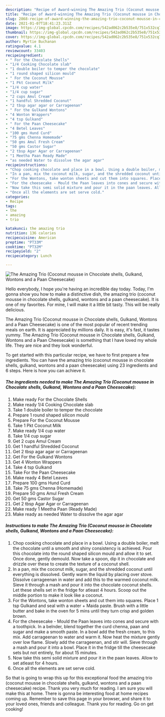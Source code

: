 ```yaml
---
description: "Recipe of Award-winning The Amazing Trio (Coconut mousse in Chocolate shells, Gulkand, Wontons and a Paan Cheesecake)"
title: "Recipe of Award-winning The Amazing Trio (Coconut mousse in Chocolate shells, Gulkand, Wontons and a Paan Cheesecake)"
slug: 2868-recipe-of-award-winning-the-amazing-trio-coconut-mousse-in-chocolate-shells-gulkand-wontons-and-a-paan-cheesecake
date: 2021-01-07T18:41:23.311Z
image: https://img-global.cpcdn.com/recipes/542ad062c2b535e8/751x532cq70/the-amazing-trio-coconut-mousse-in-chocolate-shells-gulkand-wontons-and-a-paan-cheesecake-recipe-main-photo.jpg
thumbnail: https://img-global.cpcdn.com/recipes/542ad062c2b535e8/751x532cq70/the-amazing-trio-coconut-mousse-in-chocolate-shells-gulkand-wontons-and-a-paan-cheesecake-recipe-main-photo.jpg
cover: https://img-global.cpcdn.com/recipes/542ad062c2b535e8/751x532cq70/the-amazing-trio-coconut-mousse-in-chocolate-shells-gulkand-wontons-and-a-paan-cheesecake-recipe-main-photo.jpg
author: Myrtie Buchanan
ratingvalue: 4.1
reviewcount: 33403
recipeingredient:
- " For the Chocolate Shells"
- "1/4 Cooking Chocolate slab"
- "1 double boiler to temper the chocolate"
- "1 round shaped silicon mould"
- " For the Coconut Mousse"
- "1 Pkt Coconut Milk"
- "1/4 cup water"
- "1/4 cup sugar"
- "2 cups Amul Cream"
- "1 handful Shredded Coconut"
- "2 tbsp agar agar or Carrageenan"
- " For the Gulkand Wontons"
- "4 Wonton Wrappers"
- "4 tsp Gulkand"
- " For the Paan Cheesecake"
- "4 Betel Leaves"
- "100 gms Hund Curd"
- "75 gms Chenna Homemade"
- "50 gms Amul Fresh Cream"
- "50 gms Castor Sugar"
- "2 tbsp Agar Agar or Carrageenan"
- "1 Meetha Paan Ready Made"
- "as needed Water to dissolve the agar agar"
recipeinstructions:
- "Chop cooking chocolate and place in a bowl. Using a double boiler, melt the chocolate until a smooth and shiny consistency is achieved. Pour this chocolate into the round shaped silicon mould and allow it to set. Once done, gently demould. Now take a spoon, dip it in chocolate and drizzle over these to create the texture of a coconut shell."
- "In a pan, mix the coconut milk, sugar, and the shredded coconut until everything is dissolved. Gently warm the liquid by placing over stove. Dissolve carrageenan in water and add this to the warmed coconut milk. Sieve it through a mash and pour it into the chocolate coconut shells. Let these shells set in the fridge for atleast 4 hours. Scoop out the middle portion to make it look like a coconut."
- "For the Wontons, take wonton sheets and cut them into squares. Place 1 tsp Gulkand and seal with a water + Maida paste. Brush with a little butter and bake in the oven for 5 mins until they turn crisp and golden brown."
- "For the cheesecake - Mould the Paan leaves into cones and secure with a toothpick. In a belnder, blend together the curd chenna, paan and sugar and make a smooth paste. In a bowl add the fresh cream, to this mix. Add carrageenan to water and warm it. Now heat the mixture gently over low flame. Slowly add the carrageenan, and stir will. Sieve through a mash and pour it into a bowl. Place it in the fridge till the cheesecake sets but not entirely, for about 15 minutes."
- "Now take this semi solid mixture and pour it in the paan leaves. Allow to set atleast for 4 hours."
- "Once all the elements are set serve cold."
categories:
- Recipe
tags:
- the
- amazing
- trio

katakunci: the amazing trio 
nutrition: 136 calories
recipecuisine: American
preptime: "PT33M"
cooktime: "PT32M"
recipeyield: "2"
recipecategory: Lunch

---
```



![The Amazing Trio (Coconut mousse in Chocolate shells, Gulkand, Wontons and a Paan Cheesecake)](https://img-global.cpcdn.com/recipes/542ad062c2b535e8/751x532cq70/the-amazing-trio-coconut-mousse-in-chocolate-shells-gulkand-wontons-and-a-paan-cheesecake-recipe-main-photo.jpg)

Hello everybody, I hope you're having an incredible day today. Today, I'm gonna show you how to make a distinctive dish, the amazing trio (coconut mousse in chocolate shells, gulkand, wontons and a paan cheesecake). It is one of my favorites. For mine, I will make it a little bit tasty. This will be really delicious.



The Amazing Trio (Coconut mousse in Chocolate shells, Gulkand, Wontons and a Paan Cheesecake) is one of the most popular of recent trending meals on earth. It is appreciated by millions daily. It is easy, it's fast, it tastes yummy. The Amazing Trio (Coconut mousse in Chocolate shells, Gulkand, Wontons and a Paan Cheesecake) is something that I have loved my whole life. They are nice and they look wonderful.


To get started with this particular recipe, we have to first prepare a few ingredients. You can have the amazing trio (coconut mousse in chocolate shells, gulkand, wontons and a paan cheesecake) using 23 ingredients and 6 steps. Here is how you can achieve it.

<!--inarticleads1-->

##### The ingredients needed to make The Amazing Trio (Coconut mousse in Chocolate shells, Gulkand, Wontons and a Paan Cheesecake):

1. Make ready  For the Chocolate Shells
1. Make ready 1/4 Cooking Chocolate slab
1. Take 1 double boiler to temper the chocolate
1. Prepare 1 round shaped silicon mould
1. Prepare  For the Coconut Mousse
1. Take 1 Pkt Coconut Milk
1. Make ready 1/4 cup water
1. Take 1/4 cup sugar
1. Get 2 cups Amul Cream
1. Get 1 handful Shredded Coconut
1. Get 2 tbsp agar agar or Carrageenan
1. Get  For the Gulkand Wontons
1. Get 4 Wonton Wrappers
1. Take 4 tsp Gulkand
1. Take  For the Paan Cheesecake
1. Make ready 4 Betel Leaves
1. Prepare 100 gms Hund Curd
1. Take 75 gms Chenna (Homemade)
1. Prepare 50 gms Amul Fresh Cream
1. Get 50 gms Castor Sugar
1. Get 2 tbsp Agar Agar or Carrageenan
1. Make ready 1 Meetha Paan (Ready Made)
1. Make ready as needed Water to dissolve the agar agar




<!--inarticleads2-->

##### Instructions to make The Amazing Trio (Coconut mousse in Chocolate shells, Gulkand, Wontons and a Paan Cheesecake):

1. Chop cooking chocolate and place in a bowl. Using a double boiler, melt the chocolate until a smooth and shiny consistency is achieved. Pour this chocolate into the round shaped silicon mould and allow it to set. Once done, gently demould. Now take a spoon, dip it in chocolate and drizzle over these to create the texture of a coconut shell.
1. In a pan, mix the coconut milk, sugar, and the shredded coconut until everything is dissolved. Gently warm the liquid by placing over stove. Dissolve carrageenan in water and add this to the warmed coconut milk. Sieve it through a mash and pour it into the chocolate coconut shells. Let these shells set in the fridge for atleast 4 hours. Scoop out the middle portion to make it look like a coconut.
1. For the Wontons, take wonton sheets and cut them into squares. Place 1 tsp Gulkand and seal with a water + Maida paste. Brush with a little butter and bake in the oven for 5 mins until they turn crisp and golden brown.
1. For the cheesecake - Mould the Paan leaves into cones and secure with a toothpick. In a belnder, blend together the curd chenna, paan and sugar and make a smooth paste. In a bowl add the fresh cream, to this mix. Add carrageenan to water and warm it. Now heat the mixture gently over low flame. Slowly add the carrageenan, and stir will. Sieve through a mash and pour it into a bowl. Place it in the fridge till the cheesecake sets but not entirely, for about 15 minutes.
1. Now take this semi solid mixture and pour it in the paan leaves. Allow to set atleast for 4 hours.
1. Once all the elements are set serve cold.




So that is going to wrap this up for this exceptional food the amazing trio (coconut mousse in chocolate shells, gulkand, wontons and a paan cheesecake) recipe. Thank you very much for reading. I am sure you will make this at home. There is gonna be interesting food at home recipes coming up. Remember to save this page in your browser, and share it to your loved ones, friends and colleague. Thank you for reading. Go on get cooking!
